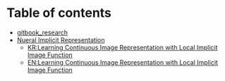 # Table of contents

* [gitbook_research](README.md)
* [Nueral Implicit Representation](NIR/README.md)
  * [KR:Learning Continuous Image Representation with Local Implicit Image Function](docs/article\_10\_k.md)
  * [EN:Learning Continuous Image Representation with Local Implicit Image Function](docs/article\_10\_e.md)
